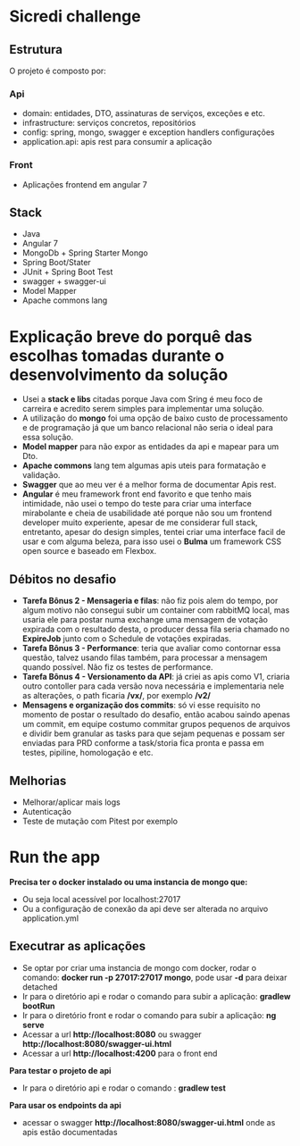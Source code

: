 # Sicredi challenge

## Estrutura
O projeto é composto por:

### Api
* domain: entidades, DTO, assinaturas de serviços, exceções e etc.
* infrastructure: serviços concretos, repositórios
* config: spring, mongo, swagger e exception handlers configurações
* application.api: apis rest para consumir a aplicação

### Front
* Aplicações frontend em angular 7

## Stack
* Java
* Angular 7
* MongoDb + Spring Starter Mongo
* Spring Boot/Stater
* JUnit + Spring Boot Test
* swagger + swagger-ui
* Model Mapper
* Apache commons lang

# Explicação breve do porquê das escolhas tomadas durante o desenvolvimento da solução

* Usei a **stack e libs** citadas porque Java com Sring é meu foco de carreira e acredito serem simples para implementar uma solução.  
* A utilização do **mongo** foi uma opção de baixo custo de processamento e de programação já que um banco relacional não seria o ideal para essa solução.  
* **Model mapper** para não expor as entidades da api e mapear para um Dto.
* **Apache commons** lang tem algumas apis uteis para formatação e validação.
* **Swagger** que ao meu ver é a melhor forma de documentar Apis rest.
* **Angular** é meu framework front end favorito e que tenho mais intimidade, não usei o tempo do teste para criar uma interface mirabolante e cheia de usabilidade até porque não sou um frontend developer muito experiente, apesar de me considerar full stack, entretanto, apesar do design simples, tentei criar uma interface facil de usar e com alguma beleza, para isso usei o **Bulma** um framework CSS open source e baseado em Flexbox.

## Débitos no desafio
* **Tarefa Bônus 2 - Mensageria e filas**: não fiz pois alem do tempo, por algum motivo não consegui subir um container com rabbitMQ local, mas usaria ele para postar numa exchange uma mensagem de votação expirada com o resultado desta, o producer dessa fila seria chamado no **ExpireJob** junto com o Schedule de votações expiradas.
* **Tarefa Bônus 3 - Performance**: teria que avaliar como contornar essa questão, talvez usando filas também, para processar a mensagem quando possível. Não fiz os testes de performance.
* **Tarefa Bônus 4 - Versionamento da API**: já criei as apis como V1, criaria outro contoller para cada versão nova necessária e implementaria nele as alterações, o path ficaria ****/vx/****, por exemplo **/v2/**
* **Mensagens e organização dos commits**: só vi esse requisito no momento de postar o resultado do desafio, então acabou saindo apenas um commit, em equipe costumo commitar grupos pequenos de arquivos e dividir bem granular as tasks para que sejam pequenas e possam ser enviadas para PRD conforme a task/storia fica pronta e passa em testes, pipiline, homologação e etc.

## Melhorias
* Melhorar/aplicar mais logs
* Autenticação
* Teste de mutação com Pitest por exemplo

# Run the app

**Precisa ter o docker instalado ou uma instancia de mongo que:**
* Ou seja local acessível por localhost:27017
* Ou a configuração de conexão da api deve ser alterada no arquivo application.yml

## Executrar as aplicações

* Se optar por criar uma instancia de mongo com docker, rodar o comando: **docker run -p 27017:27017 mongo**, pode usar **-d** para deixar detached
* Ir para o diretório api e rodar o comando para subir a aplicação: **gradlew bootRun**
* Ir para o diretório front e rodar o comando para subir a aplicação: **ng serve**
* Acessar a url **http://localhost:8080** ou swagger **http://localhost:8080/swagger-ui.html**
* Acessar a url **http://localhost:4200** para o front end

**Para testar o projeto de api**

* Ir para o diretório api e rodar o comando :  **gradlew test**

**Para usar os endpoints da api**

* acessar o swagger **http://localhost:8080/swagger-ui.html** onde as apis estão documentadas
